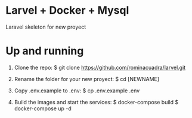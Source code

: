 # Larvel + Docker + Mysql
Laravel skeleton for new proyect

# Up and running

1. Clone the repo:
    $ git clone https://github.com/rominacuadra/larvel.git

2. Rename the folder for your new proyect:
    $ cd [NEWNAME]

3. Copy .env.example to .env:
    $ cp .env.example .env 
    
4. Build the images and start the services:
    $ docker-compose build
    $ docker-compose up -d
